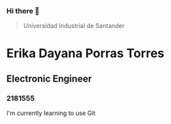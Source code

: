 ### Hi there 👋

> Universidad Industrial de Santander
# Erika Dayana Porras Torres
## Electronic Engineer
### 2181555

I'm currently learning to use Git
